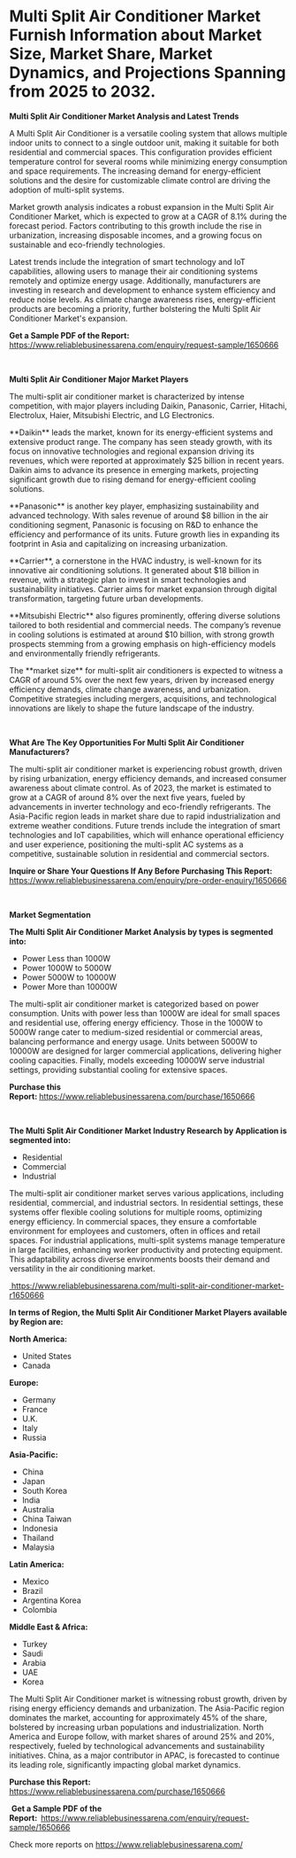 <p><h1>Multi Split Air Conditioner Market Furnish Information about Market Size, Market Share, Market Dynamics, and Projections Spanning from 2025 to 2032.</h1></p><p><strong>Multi Split Air Conditioner Market Analysis and Latest Trends</strong></p>
<p><p>A Multi Split Air Conditioner is a versatile cooling system that allows multiple indoor units to connect to a single outdoor unit, making it suitable for both residential and commercial spaces. This configuration provides efficient temperature control for several rooms while minimizing energy consumption and space requirements. The increasing demand for energy-efficient solutions and the desire for customizable climate control are driving the adoption of multi-split systems.</p><p>Market growth analysis indicates a robust expansion in the Multi Split Air Conditioner Market, which is expected to grow at a CAGR of 8.1% during the forecast period. Factors contributing to this growth include the rise in urbanization, increasing disposable incomes, and a growing focus on sustainable and eco-friendly technologies. </p><p>Latest trends include the integration of smart technology and IoT capabilities, allowing users to manage their air conditioning systems remotely and optimize energy usage. Additionally, manufacturers are investing in research and development to enhance system efficiency and reduce noise levels. As climate change awareness rises, energy-efficient products are becoming a priority, further bolstering the Multi Split Air Conditioner Market's expansion.</p></p>
<p><strong>Get a Sample PDF of the Report:&nbsp;</strong> <a href="https://www.reliablebusinessarena.com/enquiry/request-sample/1650666?utm_campaign=2630&utm_medium=2&utm_source=Github&utm_content=ia&utm_term=08042025&utm_id=multi-split-air-conditioner">https://www.reliablebusinessarena.com/enquiry/request-sample/1650666</a></p>
<p>&nbsp;</p>
<p><strong>Multi Split Air Conditioner Major Market Players</strong></p>
<p><p>The multi-split air conditioner market is characterized by intense competition, with major players including Daikin, Panasonic, Carrier, Hitachi, Electrolux, Haier, Mitsubishi Electric, and LG Electronics.</p><p>**Daikin** leads the market, known for its energy-efficient systems and extensive product range. The company has seen steady growth, with its focus on innovative technologies and regional expansion driving its revenues, which were reported at approximately $25 billion in recent years. Daikin aims to advance its presence in emerging markets, projecting significant growth due to rising demand for energy-efficient cooling solutions.</p><p>**Panasonic** is another key player, emphasizing sustainability and advanced technology. With sales revenue of around $8 billion in the air conditioning segment, Panasonic is focusing on R&D to enhance the efficiency and performance of its units. Future growth lies in expanding its footprint in Asia and capitalizing on increasing urbanization.</p><p>**Carrier**, a cornerstone in the HVAC industry, is well-known for its innovative air conditioning solutions. It generated about $18 billion in revenue, with a strategic plan to invest in smart technologies and sustainability initiatives. Carrier aims for market expansion through digital transformation, targeting future urban developments.</p><p>**Mitsubishi Electric** also figures prominently, offering diverse solutions tailored to both residential and commercial needs. The company’s revenue in cooling solutions is estimated at around $10 billion, with strong growth prospects stemming from a growing emphasis on high-efficiency models and environmentally friendly refrigerants.</p><p>The **market size** for multi-split air conditioners is expected to witness a CAGR of around 5% over the next few years, driven by increased energy efficiency demands, climate change awareness, and urbanization. Competitive strategies including mergers, acquisitions, and technological innovations are likely to shape the future landscape of the industry.</p></p>
<p>&nbsp;</p>
<p><strong>What Are The Key Opportunities For Multi Split Air Conditioner Manufacturers?</strong></p>
<p><p>The multi-split air conditioner market is experiencing robust growth, driven by rising urbanization, energy efficiency demands, and increased consumer awareness about climate control. As of 2023, the market is estimated to grow at a CAGR of around 8% over the next five years, fueled by advancements in inverter technology and eco-friendly refrigerants. The Asia-Pacific region leads in market share due to rapid industrialization and extreme weather conditions. Future trends include the integration of smart technologies and IoT capabilities, which will enhance operational efficiency and user experience, positioning the multi-split AC systems as a competitive, sustainable solution in residential and commercial sectors.</p></p>
<p><strong>Inquire or Share Your Questions If Any Before Purchasing This Report:</strong> <a href="https://www.reliablebusinessarena.com/enquiry/pre-order-enquiry/1650666?utm_campaign=2630&utm_medium=2&utm_source=Github&utm_content=ia&utm_term=08042025&utm_id=multi-split-air-conditioner">https://www.reliablebusinessarena.com/enquiry/pre-order-enquiry/1650666</a></p>
<p>&nbsp;</p>
<p><strong>Market Segmentation</strong></p>
<p><strong>The Multi Split Air Conditioner Market Analysis by types is segmented into:</strong></p>
<p><ul><li>Power Less than 1000W</li><li>Power 1000W to 5000W</li><li>Power 5000W to 10000W</li><li>Power More than 10000W</li></ul></p>
<p><p>The multi-split air conditioner market is categorized based on power consumption. Units with power less than 1000W are ideal for small spaces and residential use, offering energy efficiency. Those in the 1000W to 5000W range cater to medium-sized residential or commercial areas, balancing performance and energy usage. Units between 5000W to 10000W are designed for larger commercial applications, delivering higher cooling capacities. Finally, models exceeding 10000W serve industrial settings, providing substantial cooling for extensive spaces.</p></p>
<p><strong>Purchase this Report:&nbsp;</strong><a href="https://www.reliablebusinessarena.com/purchase/1650666?utm_campaign=2630&utm_medium=2&utm_source=Github&utm_content=ia&utm_term=08042025&utm_id=multi-split-air-conditioner">https://www.reliablebusinessarena.com/purchase/1650666</a></p>
<p>&nbsp;</p>
<p><strong>The Multi Split Air Conditioner Market Industry Research by Application is segmented into:</strong></p>
<p><ul><li>Residential</li><li>Commercial</li><li>Industrial</li></ul></p>
<p><p>The multi-split air conditioner market serves various applications, including residential, commercial, and industrial sectors. In residential settings, these systems offer flexible cooling solutions for multiple rooms, optimizing energy efficiency. In commercial spaces, they ensure a comfortable environment for employees and customers, often in offices and retail spaces. For industrial applications, multi-split systems manage temperature in large facilities, enhancing worker productivity and protecting equipment. This adaptability across diverse environments boosts their demand and versatility in the air conditioning market.</p></p>
<p><a href="https://www.reliablebusinessarena.com/multi-split-air-conditioner-market-r1650666?utm_campaign=2630&utm_medium=2&utm_source=Github&utm_content=ia&utm_term=08042025&utm_id=multi-split-air-conditioner">&nbsp;https://www.reliablebusinessarena.com/multi-split-air-conditioner-market-r1650666</a></p>
<p><strong>In terms of Region, the Multi Split Air Conditioner Market Players available by Region are:</strong></p>
<p>
    <p> <strong> North America: </strong>
        <ul>
            <li>United States</li>
            <li>Canada</li>
        </ul>
        </p> 
    <p> <strong> Europe: </strong>
        <ul>
            <li>Germany</li>
            <li>France</li>
            <li>U.K.</li>
            <li>Italy</li>
            <li>Russia</li>
        </ul>
        </p> 
    <p> <strong> Asia-Pacific: </strong>
        <ul>
            <li>China</li>
            <li>Japan</li>
            <li>South Korea</li>
            <li>India</li>
            <li>Australia</li>
            <li>China Taiwan</li>
            <li>Indonesia</li>
            <li>Thailand</li>
            <li>Malaysia</li>
        </ul>
        </p> 
    <p> <strong> Latin America: </strong>
        <ul>
            <li>Mexico</li>
            <li>Brazil</li>
            <li>Argentina Korea</li>
            <li>Colombia</li>
        </ul>
        </p> 
    <p> <strong> Middle East & Africa: </strong>
        <ul>
            <li>Turkey</li>
            <li>Saudi</li>
            <li>Arabia</li>
            <li>UAE</li>
            <li>Korea</li>
        </ul>
    </p>
    </p>
<p><p>The Multi Split Air Conditioner market is witnessing robust growth, driven by rising energy efficiency demands and urbanization. The Asia-Pacific region dominates the market, accounting for approximately 45% of the share, bolstered by increasing urban populations and industrialization. North America and Europe follow, with market shares of around 25% and 20%, respectively, fueled by technological advancements and sustainability initiatives. China, as a major contributor in APAC, is forecasted to continue its leading role, significantly impacting global market dynamics.</p></p>
<p><strong>Purchase this Report: </strong><a href="https://www.reliablebusinessarena.com/purchase/1650666?utm_campaign=2630&utm_medium=2&utm_source=Github&utm_content=ia&utm_term=08042025&utm_id=multi-split-air-conditioner">https://www.reliablebusinessarena.com/purchase/1650666</a></p>
<p>&nbsp;<strong>Get a Sample PDF of the Report:&nbsp;&nbsp;</strong><a href="https://www.reliablebusinessarena.com/enquiry/request-sample/1650666?utm_campaign=2630&utm_medium=2&utm_source=Github&utm_content=ia&utm_term=08042025&utm_id=multi-split-air-conditioner">https://www.reliablebusinessarena.com/enquiry/request-sample/1650666</a></p>
<p><strong></strong></p>
<p>Check more reports on <a href="https://www.reliablebusinessarena.com/?utm_campaign=2630&utm_medium=2&utm_source=Github&utm_content=ia&utm_term=08042025&utm_id=multi-split-air-conditioner">https://www.reliablebusinessarena.com/</a></p>